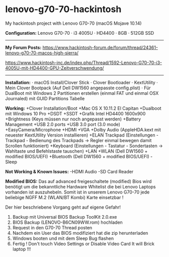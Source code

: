 # lenovo-g70-70-hackintosh
My hackintosh project with Lenovo G70-70 (macOS Mojave 10.14)

**Configuration:**
Lenovo G70-70 · i3 4005U · HD4400 · 8GB · 512GB SSD

------------



**My Forum Posts:**
https://www.hackintosh-forum.de/forum/thread/24361-lenovo-g70-70-macos-high-sierra/

https://www.hackintosh-inc.de/index.php/Thread/1592-Lenovo-G70-70-i3-4005U-mit-HD4400-GPU-Zeitverschwendung/

------------



**Installation:**
· macOS Install/Clover Stick
· Clover Bootloader
· KextUtility
· Mein Clover Bootpack (Auf Dell DW1560 angepasste config.plist)
· Für DualBoot mit Windows 2 Partitionen erstellen (einmal FAT und einmal OSX Journaled) mit GUID Partitions Tabelle



**Working:**
+Clover Installation/Boot
+Mac OS X 10.11.2 El Capitan
+Dualboot mit Windows 10 Pro
+DSDT
+SSDT
+Grafik Intel HD4400 1600x900
+Brightness (Keys müssen nur noch angepasst werden)
+Battery Management
+USB 2.0 ports
+USB 3.0 port (3.0 mode)
+EasyCamera/Microphone
+HDMI
+VGA
+Dolby Audio (AppleHDA.kext mit neuester KextUtility Version installieren)
+ELAN Trackpad (Einstellungen - Trackpad - Bedienung des Trackpads -> Regler einmal bewegen damit Scrollen funktioniert)
+Keyboard (Einstellungen - Tastatur - Sondertasten -> Wahltaste und Befehlstaste tauschen)
+LAN
+WLAN (Dell DW1560 + modified BIOS/UEFI)
+Bluetooth (Dell DW1560 + modified BIOS/UEFI)
-Sleep

**Not Working & Known Issues:**
-HDMI Audio
-SD Card Reader

**Modified BIOS:**
Das auf advanced freigeschaltete (modified) Bios wird benötigt um die bekanntliche Hardware Whitelist die bei Lenovo Laptops vorhanden ist auszuhebeln.
Somit ist in unserem Lenovo G70-70 jede beliebige NGFF M.2 (WLAN/BT Kombi) Karte einsetzbar !

Der hier beschriebene Vorgang geht auf eigene Gefahr!
1. Backup mit Universal BIOS Backup ToolKit 2.0.exe
2. BIOS Backup (LENOVO-B6CN09WW.rom) hochladen
3. Request in den G70-70 Thread posten
4. Nachdem ein User das BIOS modifiziert hat die zip herunterladen
5. Windows booten und mit dem Sleep Bug flashen
6. Fertig ! Don't touch Video Settings or Disable Video Card It will Brick laptop !!!
